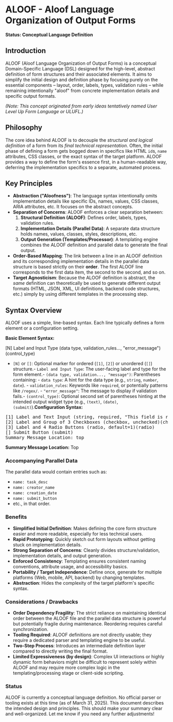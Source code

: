 # ALOOF - Aloof Language Organization of Output Forms

**Status: Conceptual Language Definition**

## Introduction

ALOOF (Aloof Language Organization of Output Forms) is a conceptual Domain-Specific Language (DSL) designed for the high-level, abstract definition of form structures and their associated elements. It aims to simplify the initial design and definition phase by focusing purely on the essential components – layout, order, labels, types, validation rules – while remaining intentionally "aloof" from concrete implementation details and specific output formats.

*(Note: This concept originated from early ideas tentatively named User Level Up Form Language or ULUFL.)*

## Philosophy

The core idea behind ALOOF is to decouple the *structural and logical definition* of a form from its *final technical representation*. Often, the initial phase of defining a form gets bogged down in specifics like HTML `id`s, `name` attributes, CSS classes, or the exact syntax of the target platform. ALOOF provides a way to define the form's essence first, in a human-readable way, deferring the implementation specifics to a separate, automated process.

## Key Principles

- **Abstraction ("Aloofness")**: The language syntax intentionally omits implementation details like specific IDs, names, values, CSS classes, ARIA attributes, etc. It focuses on the abstract concepts.
- **Separation of Concerns**: ALOOF enforces a clear separation between:
  1. **Structural Definition (ALOOF)**: Defines order, labels, types, validation rules.
  2. **Implementation Details (Parallel Data)**: A separate data structure holds names, values, classes, styles, descriptions, etc.
  3. **Output Generation (Templates/Processor)**: A templating engine combines the ALOOF definition and parallel data to generate the final output.
- **Order-Based Mapping**: The link between a line in an ALOOF definition and its corresponding implementation details in the parallel data structure is based strictly on their **order**. The first ALOOF line corresponds to the first data item, the second to the second, and so on.
- **Target Agnosticism**: Because the ALOOF definition is abstract, the *same* definition can theoretically be used to generate different output formats (HTML, JSON, XML, UI definitions, backend code structures, etc.) simply by using different templates in the processing step.

## Syntax Overview

ALOOF uses a simple, line-based syntax. Each line typically defines a form element or a configuration setting.

**Basic Element Syntax:**

[N] Label and Input Type (data type, validation_rules..., "error_message")(control_type)

- `[N]` or `[]`: Optional marker for ordered (`[1]`, `[2]`) or unordered (`[]`) structure.- `Label and Input Type`: The user-facing label and type for the form element.- `(data type, validation..., "message")`: Parentheses containing:  - `data type`: A hint for the data type (e.g., `string`, `number`, `date`).  - `validation_rules`: Keywords like `required`, or potentially patterns like `/regex/`.  - `"error_message"`: The message to display if validation fails.- `(control_type)`: Optional second set of parentheses hinting at the intended output widget type (e.g., `(text)`, `(date)`, `(submit)`).**Configuration Syntax:**

<pre>
[1] Label and Text Input (string, required, "This field is required.")(text)
[2] Label and Group of 3 Checkboxes (checkbox, unchecked)(checkbox)
[3] Label and 4 Radio Buttons (radio, default=1)(radio)
[] Submit Button (submit)
Summary Message Location: top
</pre>

**Summary Message Location:** Top

### Accompanying Parallel Data
The parallel data would contain entries such as:
- `name: task_desc`
- `name: creator_name`
- `name: creation_date`
- `name: submit_button`
- etc., in that order.

### Benefits
- **Simplified Initial Definition**: Makes defining the core form structure easier and more readable, especially for less technical users.
- **Rapid Prototyping**: Quickly sketch out form layouts without getting stuck on implementation details.
- **Strong Separation of Concerns**: Cleanly divides structure/validation, implementation details, and output generation.
- **Enforced Consistency**: Templating ensures consistent naming conventions, attribute usage, and accessibility basics.
- **Portability / Target Independence**: Define once, generate for multiple platforms (Web, mobile, API, backend) by changing templates.
- **Abstraction**: Hides the complexity of the target platform's specific syntax.

### Considerations / Drawbacks
- **Order Dependency Fragility**: The strict reliance on maintaining identical order between the ALOOF file and the parallel data structure is powerful but potentially fragile during maintenance. Reordering requires careful synchronization.
- **Tooling Required**: ALOOF definitions are not directly usable; they require a dedicated parser and templating engine to be useful.
- **Two-Step Process**: Introduces an intermediate definition layer compared to directly writing the final format.
- **Limited Expressiveness (by design)**: Complex UI interactions or highly dynamic form behaviors might be difficult to represent solely within ALOOF and may require more complex logic in the templating/processing stage or client-side scripting.

### Status
ALOOF is currently a conceptual language definition. No official parser or tooling exists at this time (as of March 31, 2025). This document describes the intended design and principles.
This should make your summary clear and well-organized. Let me know if you need any further adjustments!
